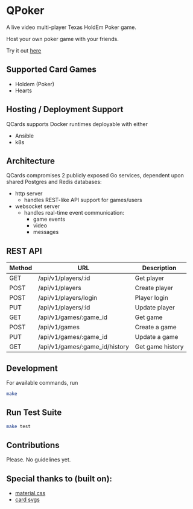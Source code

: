 # QPoker

A live video multi-player Texas HoldEm Poker game.

Host your own poker game with your friends.

Try it out [here]()

## Supported Card Games
- Holdem (Poker)
- Hearts

## Hosting / Deployment Support
QCards supports Docker runtimes deployable with either

- Ansible
- k8s

## Architecture
QCards compromises 2 publicly exposed Go services, dependent upon shared Postgres and Redis databases:
- http server
  - handles REST-like API support for games/users
- websocket server
  - handles real-time event communication:
    - game events
    - video
    - messages

## REST API

| Method | URL                             | Description                       
|--------|---------------------------------|-----------------------------------
| GET    | /api/v1/players/:id             | Get player
| POST   | /api/v1/players                 | Create player
| POST   | /api/v1/players/login           | Player login
| PUT    | /api/v1/players/:id             | Update player
| GET    | /api/v1/games/:game_id          | Get game
| POST   | /api/v1/games                   | Create a game
| PUT    | /api/v1/games/:game_id          | Update a game
| GET    | /api/v1/games/:game_id/history  | Get game history

## Development

For available commands, run
```bash
make
```

## Run Test Suite
```bash
make test
```

## Contributions
Please. No guidelines yet.

## Special thanks to (built on):
- [material.css]()
- [card svgs]()
